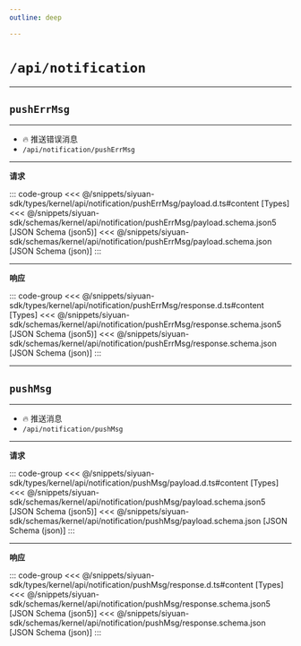 ```yaml
---
outline: deep

---
```


# `/api/notification`

---
## `pushErrMsg`

---

- 🔥 推送错误消息
- `/api/notification/pushErrMsg`

---
**请求**

::: code-group
<<< @/snippets/siyuan-sdk/types/kernel/api/notification/pushErrMsg/payload.d.ts#content [Types]
<<< @/snippets/siyuan-sdk/schemas/kernel/api/notification/pushErrMsg/payload.schema.json5 [JSON Schema (json5)]
<<< @/snippets/siyuan-sdk/schemas/kernel/api/notification/pushErrMsg/payload.schema.json [JSON Schema (json)]
:::

---
**响应**

::: code-group
<<< @/snippets/siyuan-sdk/types/kernel/api/notification/pushErrMsg/response.d.ts#content [Types]
<<< @/snippets/siyuan-sdk/schemas/kernel/api/notification/pushErrMsg/response.schema.json5 [JSON Schema (json5)]
<<< @/snippets/siyuan-sdk/schemas/kernel/api/notification/pushErrMsg/response.schema.json [JSON Schema (json)]
:::

---
## `pushMsg`

---

- 🔥 推送消息
- `/api/notification/pushMsg`

---
**请求**

::: code-group
<<< @/snippets/siyuan-sdk/types/kernel/api/notification/pushMsg/payload.d.ts#content [Types]
<<< @/snippets/siyuan-sdk/schemas/kernel/api/notification/pushMsg/payload.schema.json5 [JSON Schema (json5)]
<<< @/snippets/siyuan-sdk/schemas/kernel/api/notification/pushMsg/payload.schema.json [JSON Schema (json)]
:::

---
**响应**

::: code-group
<<< @/snippets/siyuan-sdk/types/kernel/api/notification/pushMsg/response.d.ts#content [Types]
<<< @/snippets/siyuan-sdk/schemas/kernel/api/notification/pushMsg/response.schema.json5 [JSON Schema (json5)]
<<< @/snippets/siyuan-sdk/schemas/kernel/api/notification/pushMsg/response.schema.json [JSON Schema (json)]
:::
